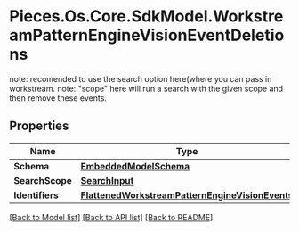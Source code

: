 # Pieces.Os.Core.SdkModel.WorkstreamPatternEngineVisionEventDeletions
note: recomended to use the search option here(where you can pass in workstream. note: \"scope\" here will run a search with the given scope and then remove these events.

## Properties

Name | Type | Description | Notes
------------ | ------------- | ------------- | -------------
**Schema** | [**EmbeddedModelSchema**](EmbeddedModelSchema.md) |  | [optional] 
**SearchScope** | [**SearchInput**](SearchInput.md) |  | [optional] 
**Identifiers** | [**FlattenedWorkstreamPatternEngineVisionEvents**](FlattenedWorkstreamPatternEngineVisionEvents.md) |  | [optional] 

[[Back to Model list]](../README.md#documentation-for-models) [[Back to API list]](../README.md#documentation-for-api-endpoints) [[Back to README]](../README.md)

